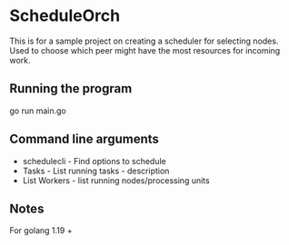 # ScheduleOrch

This is for a sample project on creating a scheduler for selecting nodes. Used to choose which peer might have the most resources for incoming work.

## Running the program

go run main.go

## Command line arguments

* schedulecli - Find options to schedule
* Tasks - List running tasks - description
* List Workers - list running nodes/processing units

## Notes
For golang 1.19 +
